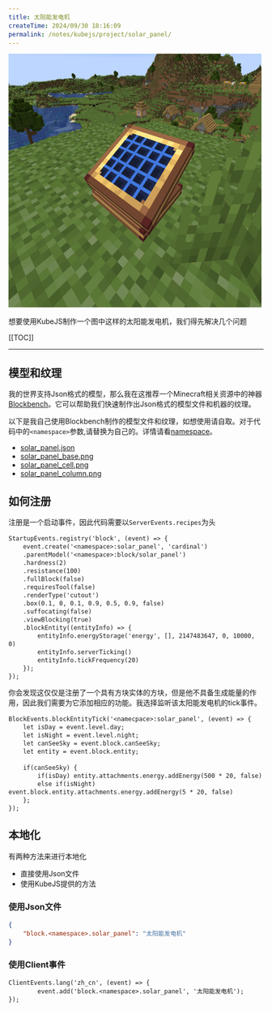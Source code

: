 ```yaml
---
title: 太阳能发电机
createTime: 2024/09/30 18:16:09
permalink: /notes/kubejs/project/solar_panel/
---
```


<img src='/images/solar_panel.png' alt='Solar Panel' width='500' height='500'>

想要使用KubeJS制作一个图中这样的太阳能发电机，我们得先解决几个问题

[[TOC]]

---

## 模型和纹理

我的世界支持Json格式的模型，那么我在这推荐一个Minecraft相关资源中的神器[Blockbench](../misc/software/blockbench.md)。它可以帮助我们快速制作出Json格式的模型文件和机器的纹理。

以下是我自己使用Blockbench制作的模型文件和纹理，如想使用请自取。对于代码中的`<namespace>`参数,请替换为自己的。详情请看[namespace](../misc/basic/namespace.md)。

- [solar_panel.json](https://github.com/QiHuang02/StellarisSpace/blob/main/kubejs/assets/stellaris_space/models/block/solar_panel.json)
- [solar_panel_base.png](https://github.com/QiHuang02/StellarisSpace/blob/main/kubejs/assets/stellaris_space/textures/block/solar_panel_base.png)
- [solar_panel_cell.png](https://github.com/QiHuang02/StellarisSpace/blob/main/kubejs/assets/stellaris_space/textures/block/solar_panel_cell.png)
- [solar_panel_column.png](https://github.com/QiHuang02/StellarisSpace/blob/main/kubejs/assets/stellaris_space/textures/block/solar_panel_column.png)

## 如何注册

注册是一个启动事件，因此代码需要以`ServerEvents.recipes`为头

```JS
StartupEvents.registry('block', (event) => {
    event.create('<namespace>:solar_panel', 'cardinal')
    .parentModel('<namespace>:block/solar_panel')
    .hardness(2)
    .resistance(100)
    .fullBlock(false)
    .requiresTool(false)
    .renderType('cutout')
    .box(0.1, 0, 0.1, 0.9, 0.5, 0.9, false)
    .suffocating(false)
    .viewBlocking(true)
    .blockEntity((entityInfo) => {
        entityInfo.energyStorage('energy', [], 2147483647, 0, 10000, 0)
        entityInfo.serverTicking()
        entityInfo.tickFrequency(20)
    });
});
```

你会发现这仅仅是注册了一个具有方块实体的方块，但是他不具备生成能量的作用，因此我们需要为它添加相应的功能。我选择监听该太阳能发电机的tick事件。

```JS
BlockEvents.blockEntityTick('<namecpace>:solar_panel', (event) => {
    let isDay = event.level.day;
    let isNight = event.level.night;
    let canSeeSky = event.block.canSeeSky;
    let entity = event.block.entity;

    if(canSeeSky) {
        if(isDay) entity.attachments.energy.addEnergy(500 * 20, false)
        else if(isNight) event.block.entity.attachments.energy.addEnergy(5 * 20, false)
    };
});
```

## 本地化

有两种方法来进行本地化

- 直接使用Json文件
- 使用KubeJS提供的方法

### 使用Json文件

```Json
{
    "block.<namespace>.solar_panel": "太阳能发电机"
}
```

### 使用Client事件

```JS
ClientEvents.lang('zh_cn', (event) => {
        event.add('block.<namespace>.solar_panel', '太阳能发电机');
});
```
